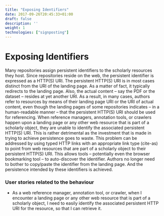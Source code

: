 ```yaml
---
title: "Exposing Identifiers"
date: 2017-09-26T20:45:33+01:00
draft: false
description: ''
weight: 1
technologies: ["signposting"]
---
```


# Exposing Identifiers
Many repositories assign persistent identifiers to the scholarly resources they host. Since repositories reside on the web, the persistent identifier is expressed as a HTTP(S) URI. The persistent HTTP(S) URI is in most cases distinct from the URI of the landing page. As a matter of fact, it typically redirects to the landing page. Also, the actual content – say the PDF or the dataset – resides at yet another URI. As a result, in many cases, authors refer to resources by means of their landing page URI or the URI of actual content, even though the landing pages of some repositories indicates – in a human-readable manner – that the persistent HTTP(S) URI should be used for referencing. When reference managers, annotation tools, or crawlers happen upon a landing page or any other web resource that is part of a scholarly object, they are unable to identify the associated persistent HTTP(S) URI. This is rather detrimental as the investment that is made in trying to achieve persistence goes to waste. This problem can be addressed by using typed HTTP links with an appropriate link type (cite-as) to point from web resources that are part of a scholarly object to their persistent HTTP(S) URI. This allows tools – potentially even the browser bookmarking tool – to auto-discover the identifier. Authors no longer need to bother to copy/paste the identifier from the landing page. And the persistence intended by these identifiers is achieved.

### User stories related to the behaviour
* As a web reference manager, annotation tool, or crawler, when I encounter a landing page or any other web resource that is part of a scholarly object, I need to easily identify the associated persistent HTTP URI for the resource, so that I can retrieve it. 
